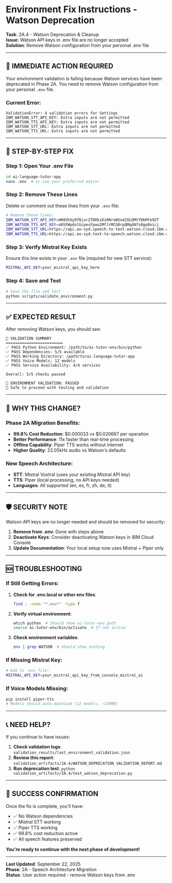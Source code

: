 # Environment Fix Instructions - Watson Deprecation

**Task**: 2A.4 - Watson Deprecation & Cleanup  
**Issue**: Watson API keys in .env file are no longer accepted  
**Solution**: Remove Watson configuration from your personal .env file  

---

## 🚨 **IMMEDIATE ACTION REQUIRED**

Your environment validation is failing because Watson services have been deprecated in Phase 2A. You need to remove Watson configuration from your personal `.env` file.

### **Current Error**:
```
ValidationError: 4 validation errors for Settings
IBM_WATSON_STT_API_KEY: Extra inputs are not permitted
IBM_WATSON_TTS_API_KEY: Extra inputs are not permitted  
IBM_WATSON_STT_URL: Extra inputs are not permitted
IBM_WATSON_TTS_URL: Extra inputs are not permitted
```

---

## 🔧 **STEP-BY-STEP FIX**

### **Step 1: Open Your .env File**
```bash
cd ai-language-tutor-app
nano .env  # or use your preferred editor
```

### **Step 2: Remove These Lines**
Delete or comment out these lines from your `.env` file:
```bash
# Remove these lines:
IBM_WATSON_STT_API_KEY=mMdVhXy9fNjurZfDRkiKsRNroWSn42OLDMtYDkMfe9ZT
IBM_WATSON_TTS_API_KEY=o8SFWpdolGcpesFpwu2MfJrMCG8rpQMqdAfs0go8nicj
IBM_WATSON_STT_URL=https://api.au-syd.speech-to-text.watson.cloud.ibm.com/instances/...
IBM_WATSON_TTS_URL=https://api.au-syd.text-to-speech.watson.cloud.ibm.com/instances/...
```

### **Step 3: Verify Mistral Key Exists**
Ensure this line exists in your `.env` file (required for new STT service):
```bash
MISTRAL_API_KEY=your_mistral_api_key_here
```

### **Step 4: Save and Test**
```bash
# Save the file and test
python scripts/validate_environment.py
```

---

## ✅ **EXPECTED RESULT**

After removing Watson keys, you should see:
```
🎯 VALIDATION SUMMARY
=========================
✅ PASS Python Environment: /path/to/ai-tutor-env/bin/python
✅ PASS Dependencies: 5/5 available
✅ PASS Working Directory: /path/to/ai-language-tutor-app  
✅ PASS Voice Models: 12 models
✅ PASS Service Availability: 4/4 services

Overall: 5/5 checks passed

🎉 ENVIRONMENT VALIDATION: PASSED
🎉 Safe to proceed with testing and validation
```

---

## 🎯 **WHY THIS CHANGE?**

### **Phase 2A Migration Benefits**:
- **99.8% Cost Reduction**: $0.000033 vs $0.020667 per operation
- **Better Performance**: 11x faster than real-time processing
- **Offline Capability**: Piper TTS works without internet
- **Higher Quality**: 22.05kHz audio vs Watson's defaults

### **New Speech Architecture**:
- **STT**: Mistral Voxtral (uses your existing Mistral API key)
- **TTS**: Piper (local processing, no API keys needed)
- **Languages**: All supported (en, es, fr, zh, de, it)

---

## 🛡️ **SECURITY NOTE**

Watson API keys are no longer needed and should be removed for security:

1. **Remove from .env**: Done with steps above
2. **Deactivate Keys**: Consider deactivating Watson keys in IBM Cloud Console
3. **Update Documentation**: Your local setup now uses Mistral + Piper only

---

## 🆘 **TROUBLESHOOTING**

### **If Still Getting Errors**:

1. **Check for .env.local or other env files**:
   ```bash
   find . -name "*.env*" -type f
   ```

2. **Verify virtual environment**:
   ```bash
   which python  # Should show ai-tutor-env path
   source ai-tutor-env/bin/activate  # If not active
   ```

3. **Check environment variables**:
   ```bash
   env | grep WATSON  # Should show nothing
   ```

### **If Missing Mistral Key**:
```bash
# Add to .env file:
MISTRAL_API_KEY=your_mistral_api_key_from_console_mistral_ai
```

### **If Voice Models Missing**:
```bash
pip install piper-tts
# Models should auto-download (12 models, ~150MB)
```

---

## 📞 **NEED HELP?**

If you continue to have issues:

1. **Check validation logs**: `validation_results/last_environment_validation.json`
2. **Review this report**: `validation_artifacts/2A.4/WATSON_DEPRECATION_VALIDATION_REPORT.md`
3. **Run deprecation test**: `python validation_artifacts/2A.4/test_watson_deprecation.py`

---

## 🎉 **SUCCESS CONFIRMATION**

Once the fix is complete, you'll have:
- ✅ No Watson dependencies
- ✅ Mistral STT working  
- ✅ Piper TTS working
- ✅ 99.8% cost reduction active
- ✅ All speech features preserved

**You're ready to continue with the next phase of development!**

---

**Last Updated**: September 22, 2025  
**Phase**: 2A - Speech Architecture Migration  
**Status**: User action required - remove Watson keys from .env